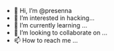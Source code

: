 - 👋 Hi, I’m @presenna
- 👀 I’m interested in hacking...
- 🌱 I’m currently learning ...
- 💞️ I’m looking to collaborate on ...
- 📫 How to reach me ...

<!---
presenna/presenna is a ✨ special ✨ repository because its `README.md` (this file) appears on your GitHub profile.
You can click the Preview link to take a look at your changes.
--->
